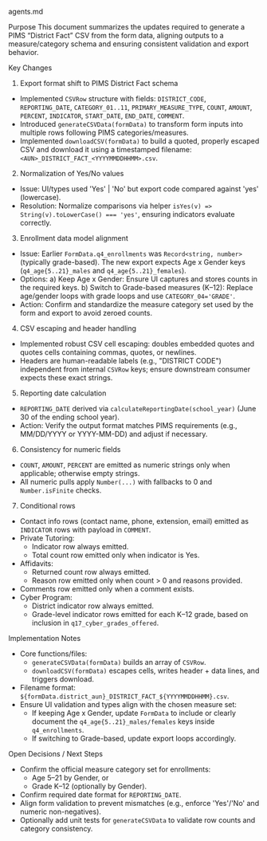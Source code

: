 agents.md

Purpose
This document summarizes the updates required to generate a PIMS “District Fact” CSV from the form data, aligning outputs to a measure/category schema and ensuring consistent validation and export behavior.

Key Changes
1) Export format shift to PIMS District Fact schema
- Implemented `CSVRow` structure with fields: `DISTRICT_CODE`, `REPORTING_DATE`, `CATEGORY_01..11`, `PRIMARY_MEASURE_TYPE`, `COUNT`, `AMOUNT`, `PERCENT`, `INDICATOR`, `START_DATE`, `END_DATE`, `COMMENT`.
- Introduced `generateCSVData(formData)` to transform form inputs into multiple rows following PIMS categories/measures.
- Implemented `downloadCSV(formData)` to build a quoted, properly escaped CSV and download it using a timestamped filename: `<AUN>_DISTRICT_FACT_<YYYYMMDDHHMM>.csv`.

2) Normalization of Yes/No values
- Issue: UI/types used 'Yes' | 'No' but export code compared against 'yes' (lowercase).
- Resolution: Normalize comparisons via helper `isYes(v) => String(v).toLowerCase() === 'yes'`, ensuring indicators evaluate correctly.

3) Enrollment data model alignment
- Issue: Earlier `FormData.q4_enrollments` was `Record<string, number>` (typically grade-based). The new export expects Age x Gender keys (`q4_age{5..21}_males` and `q4_age{5..21}_females`).
- Options:
  a) Keep Age x Gender: Ensure UI captures and stores counts in the required keys.
  b) Switch to Grade-based measures (K–12): Replace age/gender loops with grade loops and use `CATEGORY_04='GRADE'`.
- Action: Confirm and standardize the measure category set used by the form and export to avoid zeroed counts.

4) CSV escaping and header handling
- Implemented robust CSV cell escaping: doubles embedded quotes and quotes cells containing commas, quotes, or newlines.
- Headers are human-readable labels (e.g., "DISTRICT CODE") independent from internal `CSVRow` keys; ensure downstream consumer expects these exact strings.

5) Reporting date calculation
- `REPORTING_DATE` derived via `calculateReportingDate(school_year)` (June 30 of the ending school year).
- Action: Verify the output format matches PIMS requirements (e.g., MM/DD/YYYY or YYYY-MM-DD) and adjust if necessary.

6) Consistency for numeric fields
- `COUNT`, `AMOUNT`, `PERCENT` are emitted as numeric strings only when applicable; otherwise empty strings.
- All numeric pulls apply `Number(...)` with fallbacks to 0 and `Number.isFinite` checks.

7) Conditional rows
- Contact info rows (contact name, phone, extension, email) emitted as `INDICATOR` rows with payload in `COMMENT`.
- Private Tutoring:
  - Indicator row always emitted.
  - Total count row emitted only when indicator is Yes.
- Affidavits:
  - Returned count row always emitted.
  - Reason row emitted only when count > 0 and reasons provided.
- Comments row emitted only when a comment exists.
- Cyber Program:
  - District indicator row always emitted.
  - Grade-level indicator rows emitted for each K–12 grade, based on inclusion in `q17_cyber_grades_offered`.

Implementation Notes
- Core functions/files:
  - `generateCSVData(formData)` builds an array of `CSVRow`.
  - `downloadCSV(formData)` escapes cells, writes header + data lines, and triggers download.
- Filename format: `${formData.district_aun}_DISTRICT_FACT_${YYYYMMDDHHMM}.csv`.
- Ensure UI validation and types align with the chosen measure set:
  - If keeping Age x Gender, update `FormData` to include or clearly document the `q4_age{5..21}_males/females` keys inside `q4_enrollments`.
  - If switching to Grade-based, update export loops accordingly.

Open Decisions / Next Steps
- Confirm the official measure category set for enrollments:
  - Age 5–21 by Gender, or
  - Grade K–12 (optionally by Gender).
- Confirm required date format for `REPORTING_DATE`.
- Align form validation to prevent mismatches (e.g., enforce 'Yes'/'No' and numeric non-negatives).
- Optionally add unit tests for `generateCSVData` to validate row counts and category consistency.